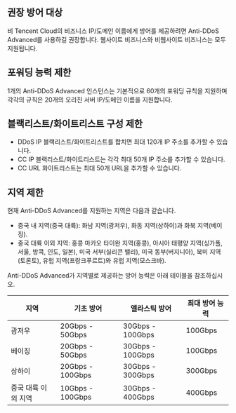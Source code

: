 [//]: # (chinagitpath:XXXXX)

## 권장 방어 대상
비 Tencent Cloud의 비즈니스 IP/도메인 이름에게 방어를 제공하려면 Anti-DDoS Advanced를 사용하길 권장합니다. 웹사이트 비즈니스와 비웹사이트 비즈니스는 모두 지원됩니다.

## 포워딩 능력 제한
1개의 Anti-DDoS Advanced 인스턴스는 기본적으로 60개의 포워딩 규칙을 지원하며 각각의 규칙은 20개의 오리진 서버 IP/도메인 이름을 지원합니다.

## 블랙리스트/화이트리스트 구성 제한
- DDoS IP 블랙리스트/화이트리스트를 합치면 최대 120개 IP 주소를 추가할 수 있습니다.
- CC IP 블랙리스트/화이트리스트는 각각 최대 50개 IP 주소를 추가할 수 있습니다.
- CC URL 화이트리스트는 최대 50개 URL을 추가할 수 있습니다.

## 지역 제한
현재 Anti-DDoS Advanced를 지원하는 지역은 다음과 같습니다.
- 중국 내 지역(중국 대륙): 화남 지역(광저우), 화동 지역(상하이)과 화북 지역(베이징).
- 중국 대륙 이외 지역: 홍콩 마카오 타이완 지역(홍콩), 아시아 태평양 지역(싱가폴, 서울, 방콕, 인도, 일본), 미국 서부(실리콘 밸리), 미국 동부(버지니아), 북미 지역(토론토), 유럽 지역(프랑크푸르트)와 유럽 지역(모스크바).

Anti-DDoS Advanced가 지역별로 제공하는 방어 능력은 아래 테이블을 참조하십시오.

| 지역     | 기초 방어     | 엘라스틱 방어     | 최대 방어 능력 |
| -------- | ------------ | ------------ | ------------ |
| 광저우     | 20Gbps - 50Gbps  | 30Gbps - 100Gbps | 100Gbps      |
| 베이징     | 20Gbps - 50Gbps  | 30Gbps - 100Gbps | 100Gbps      |
| 상하이     | 20Gbps - 100Gbps | 30Gbps - 300Gbps | 300Gbps      |
| 중국 대륙 이외 지역 | 10Gbps - 100Gbps | 30Gbps - 400Gbps | 400Gbps      |


